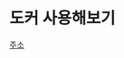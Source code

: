 # 도커 사용해보기

[주소](https://medium.com/@goodcrinmes/%EB%8F%84%EC%BB%A4-%EC%82%AC%EC%9A%A9%ED%95%B4%EB%B3%B4%EA%B8%B0-66b37b145158)